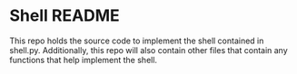 # Shell README
This repo holds the source code to implement the shell contained in shell.py.  Additionally, 
this repo will also contain other files that contain any functions that help implement the 
shell.
